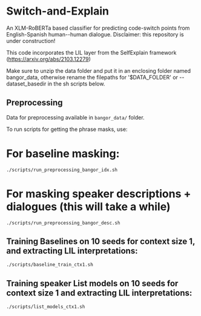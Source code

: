 # Switch-and-Explain
An XLM-RoBERTa based classifier for predicting code-switch points from English-Spanish human--human dialogue.
Disclaimer: this repository is under construction! 

This code incorporates the LIL layer from the SelfExplain framework (https://arxiv.org/abs/2103.12279)

Make sure to unzip the data folder and put it in an enclosing folder named bangor_data, otherwise rename the filepaths for '$DATA_FOLDER' or --dataset_basedir in the sh scripts below.

## Preprocessing

Data for preprocessing available in `bangor_data/` folder.

To run scripts for getting the phrase masks, use:

# For baseline masking:
```shell
./scripts/run_preprocessing_bangor_idx.sh
```
# For masking speaker descriptions + dialogues (this will take a while)
```shell
./scripts/run_preprocessing_bangor_desc.sh
```

## Training Baselines on 10 seeds for context size 1, and extracting LIL interpretations:

```shell
./scripts/baseline_train_ctx1.sh
```

## Training speaker List models on 10 seeds for context size 1 and extracting LIL interpretations:
```shell
./scripts/list_models_ctx1.sh
```
